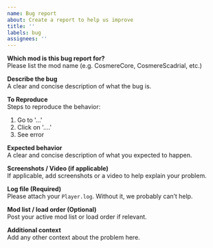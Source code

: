 ```yaml
---
name: Bug report
about: Create a report to help us improve
title: ''
labels: bug
assignees: ''
---
```


**Which mod is this bug report for?**  
Please list the mod name (e.g. CosmereCore, CosmereScadrial, etc.)

**Describe the bug**  
A clear and concise description of what the bug is.

**To Reproduce**  
Steps to reproduce the behavior:
1. Go to '...'
2. Click on '....'
3. See error

**Expected behavior**  
A clear and concise description of what you expected to happen.

**Screenshots / Video (if applicable)**  
If applicable, add screenshots or a video to help explain your problem.

**Log file (Required)**  
Please attach your `Player.log`. Without it, we probably can’t help.

**Mod list / load order (Optional)**  
Post your active mod list or load order if relevant.

**Additional context**  
Add any other context about the problem here.

